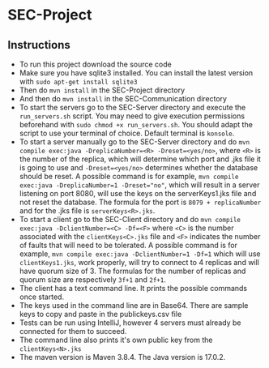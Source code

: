 # SEC-Project

## Instructions
* To run this project download the source code
* Make sure you have sqlite3 installed. You can install the latest version with ``sudo apt-get install sqlite3``
* Then do ``mvn install`` in the SEC-Project directory 
* And then do ``mvn install`` in the SEC-Communication directory
* To start the servers go to the SEC-Server directory and execute the ``run_servers.sh`` script. You may need to give execution permissions beforehand with ``sudo chmod +x run_servers.sh``. You should adapt the script to use your terminal of choice. Default terminal is ``konsole``.
* To start a server manually go to the SEC-Server directory and do
``mvn compile exec:java -DreplicaNumber=<R> -Dreset=<yes/no>``, where ``<R>`` is the number of the replica, which will determine which port and .jks file it  is going to use
and ``-Dreset=<yes/no>`` determines whether the database should be reset. A possible command is for example, ``mvn compile exec:java -DreplicaNumber=1 -Dreset="no"``, which will result
in a server listening on port 8080, will use the keys on the serverKeys1.jks file and not reset the database.
The formula for the port is ``8079 + replicaNumber`` and for the .jks file is ``serverKeys<R>.jks``.
* To start a client go to the SEC-Client directory and do 
``mvn compile exec:java -DclientNumber=<C> -Df=<F>`` 
where `<C>` is the number associated with the `clientKeys<C>.jks` file and `<F>` indicates the number of faults that will need to be tolerated.
A possible command is for example, ``mvn compile exec:java -DclientNumber=1 -Df=1`` 
which will use `clientKeys1.jks`, work properly, will try to connect to 4 replicas and will have quorum size of 3. The formulas for the number of replicas and quorum size
are respectively ``3f+1`` and ``2f+1``.
* The client has a text command line. It prints the possible commands once started.
* The keys used in the command line are in Base64. There are sample keys to copy and paste in the publickeys.csv file
* Tests can be run using IntelliJ, however 4 servers must already be connected for them to succeed.
* The command line also prints it's own public key from the `clientKeys<N>.jks`
* The maven version is Maven 3.8.4. The Java version is 17.0.2.

